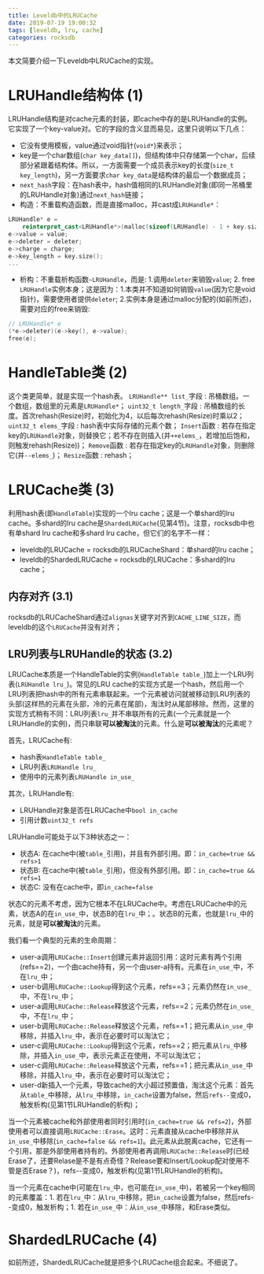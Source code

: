 ```yaml
---
title: Leveldb中的LRUCache
date: 2019-07-19 19:00:32
tags: [leveldb, lru, cache]
categories: rocksdb
---
```


本文简要介绍一下Leveldb中LRUCache的实现。

<!-- more -->

# LRUHandle结构体 (1)

LRUHandle结构是对cache元素的封装，即cache中存的是LRUHandle的实例。它实现了一个key-value对。它的字段的含义显而易见，这里只说明以下几点：

* 它没有使用模板，value通过void指针(`void*`)来表示；
* key是一个char数组(`char key_data[]`)，但结构体中只存储第一个char，后续部分紧跟着结构体。所以，一方面需要一个成员表示key的长度(`size_t key_length`)，另一方面要求`char key_data`是结构体的最后一个数据成员；
* `next_hash`字段：在hash表中，hash值相同的LRUHandle对象(即同一吊桶里的LRUHandle对象)通过`next_hash`链接；
* 构造：不重载构造函数，而是直接malloc，并cast成`LRUHandle*`：

```cpp
LRUHandle* e =
    reinterpret_cast<LRUHandle*>(malloc(sizeof(LRUHandle) - 1 + key.size()));
e->value = value;
e->deleter = deleter;
e->charge = charge;
e->key_length = key.size();
...
```

* 析构：不重载析构函数`~LRUHandle`，而是: 1.调用`deleter`来销毁`value`; 2. free `LRUHandle`实例本身；这是因为：1.本类并不知道如何销毁`value`(因为它是void指针)，需要使用者提供`deleter`; 2.实例本身是通过malloc分配的(如前所述)，需要对应的free来销毁:

```cpp
// LRUHandle* e
(*e->deleter)(e->key(), e->value);
free(e);
```

# HandleTable类 (2)

这个类更简单，就是实现一个hash表。
`LRUHandle** list_`字段 : 吊桶数组。一个数组，数组里的元素是`LRUHandle*`；
`uint32_t length_`字段  : 吊桶数组的长度。首次rehash(Resize)时，初始化为4，以后每次rehash(Resize)时乘以2；
`uint32_t elems_`字段   : hash表中实际存储的元素个数；
`Insert`函数            : 若存在指定key的`LRUHandle`对象，则替换它；若不存在则插入(并`++elems_`，若增加后饱和，则触发rehash(Resize))；
`Remove`函数            : 若存在指定key的`LRUHandle`对象，则删除它(并`--elems_`)；
`Resize`函数            : rehash；

# LRUCache类 (3)

利用hash表(即`HandleTable`)实现的一个lru cache；这是一个单shard的lru cache。多shard的lru cache是`ShardedLRUCache`(见第4节)。注意，rocksdb中也有单shard lru cache和多shard lru cache，但它们的名字不一样：

* leveldb的LRUCache = rocksdb的LRUCacheShard：单shard的lru cache；
* leveldb的ShardedLRUCache = rocksdb的LRUCache：多shard的lru cache；

## 内存对齐 (3.1)

rocksdb的LRUCacheShard通过`alignas`关键字对齐到`CACHE_LINE_SIZE`，而leveldb的这个`LRUCache`并没有对齐；

## LRU列表与LRUHandle的状态 (3.2)

LRUCache本质是一个HandleTable的实例(`HandleTable table_`)加上一个LRU列表(`LRUHandle lru_`)。常见的LRU cache的实现方式是一个hash，然后用一个LRU列表把hash中的所有元素串联起来。一个元素被访问就被移动到LRU列表的头部(这样热的元素在头部，冷的元素在尾部)，淘汰时从尾部移除。然而，这里的实现方式稍有不同：LRU列表`lru_`并不串联所有的元素(一个元素就是一个LRUHandle的实例)，而只串联**可以被淘汰**的元素。什么是**可以被淘汰**的元素呢？

首先，LRUCache有: 
* hash表`HandleTable table_`
* LRU列表`LRUHandle lru_`
* 使用中的元素列表`LRUHandle in_use_`

其次，LRUHandle有: 

* LRUHandle对象是否在LRUCache中`bool in_cache`
* 引用计数`uint32_t refs`

LRUHandle可能处于以下3种状态之一：

* 状态A: 在cache中(被`table_`引用)，并且有外部引用。即：`in_cache=true && refs>1`
* 状态B: 在cache中(被`table_`引用)，但没有外部引用。即：`in_cache=true && refs=1`
* 状态C: 没有在cache中，即`in_cache=false`

状态C的元素不考虑，因为它根本不在LRUCache中。考虑在LRUCache中的元素，状态A的在`in_use_`中，状态B的在`lru_`中；。状态B的元素，也就是`lru_`中的元素，就是**可以被淘汰**的元素。

我们看一个典型的元素的生命周期：
- user-a调用`LRUCache::Insert`创建元素并返回引用：这时元素有两个引用(refs==2)，一个由cache持有，另一个由user-a持有。元素在`in_use_`中，不在`lru_`中；
- user-b调用`LRUCache::Lookup`得到这个元素，refs==3；元素仍然在`in_use_`中，不在`lru_`中；
- user-a调用`LRUCache::Release`释放这个元素，refs==2；元素仍然在`in_use_`中，不在`lru_`中；
- user-b调用`LRUCache::Release`释放这个元素，refs==1；把元素从`in_use_`中移除，并插入`lru_`中，表示在必要时可以淘汰它；
- user-c调用`LRUCache::Lookup`得到这个元素，refs==2；把元素从`lru_`中移除，并插入`in_use_`中，表示元素正在使用，不可以淘汰它；
- user-c调用`LRUCache::Release`释放这个元素，refs==1；把元素从`in_use_`中移除，并插入`lru_`中，表示在必要时可以淘汰它；
- user-d新插入一个元素，导致cache的大小超过预置值，淘汰这个元素：首先从`table_`中移除，从`lru_`中移除，`in_cache`设置为false，然后`refs--`变成0，触发析构(见第1节LRUHandle的析构)；

当一个元素被cache和外部使用者同时引用时(`in_cache=true && refs=2`)，外部使用者可以直接调用`LRUCache::Erase`。这时：元素直接从cache中移除并从`in_use_`中移除(`in_cache=false && refs=1`)。此元素从此脱离cache，它还有一个引用，那是外部使用者持有的。外部使用者再调用`LRUCache::Release`时(已经Erase了，还要Relase是不是有点奇怪？Release要和Insert/Lookup配对使用不管是否Erase？)，refs--变成0，触发析构(见第1节LRUHandle的析构)。

当一个元素在cache中(可能在`lru_`中，也可能在`in_use_`中)，若被另一个key相同的元素覆盖：1. 若在`lru_`中：从`lru_`中移除，把`in_cache`设置为false，然后refs--变成0，触发析构；1. 若在`in_use_`中：从`in_use_`中移除，和Erase类似。

# ShardedLRUCache (4)

如前所述，ShardedLRUCache就是把多个LRUCache组合起来。不细说了。
